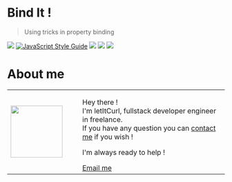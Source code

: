 # Bind It !
> Using tricks in property binding

[![](https://img.shields.io/badge/autor-letItCurl-red.svg)](https://www.linkedin.com/in/roland-lopez-developer/?locale=en_US)
[![JavaScript Style Guide](https://img.shields.io/badge/code_style-standard-brightgreen.svg)](https://standardjs.com)
[![](https://img.shields.io/badge/language-javascript-yellow)](https://nodejs.org/en/)
[![](https://img.shields.io/badge/tool-webpack-blue)](https://webpack.js.org/)
[![](https://img.shields.io/badge/framework-angular-red)](https://webpack.js.org/)


# About me

<table style="border: none;">
  <tr>
    <td>
      <div style="width: 120px;">
        <img style="width: 120px;" src="https://res.cloudinary.com/duydvdaxd/image/upload/w_120,c_fill,ar_1:1,g_auto/v1587723517/Rodeooo_khmmmu.jpg"/>
    </div>
    </td>
    <td>
      <div style="margin-left: 30px;">
        <p>Hey there !</br>
        I'm letItCurl, fullstack developer engineer in freelance.</br>
        If you have any question you can <a href="https://www.linkedin.com/in/roland-lopez-developer/?locale=en_US">contact me</a> if you wish !</p>
        <p>I'm always ready to help !</p>
        <a href="mailto:rolandlopez.developer@gmail.com?subject=H3y!4r3ù4va1la8le?">Email me</a>
    </div>
    </td>
  </tr>
</table>
